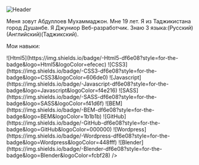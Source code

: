 ![Header](https://github.com/MMII0220/Summary/blob/main/assets/name.jpg)

Меня зовут Абдуллоев Мухаммаджон. Мне 19 лет. Я из Таджикистана город Душанбе. Я Джуниор Веб-разработчик. Знаю 3 языка:(Русский)(Английский)(Таджикский). 

Мои навыки:
<p text-align="center">
![Html5](https://img.shields.io/badge/-Html5-df6e08?style=for-the-badge&logo=Html5&logoColor=efecec)
![CSS3](https://img.shields.io/badge/-CSS3-df6e08?style=for-the-badge&logo=CSS3&logoColor=606de0)
![Javascript](https://img.shields.io/badge/-Javascript-df6e08?style=for-the-badge&logo=Javascript&logoColor=f4e216)
![SASS](https://img.shields.io/badge/-SASS-df6e08?style=for-the-badge&logo=SASS&logoColor=f41d6f)
![BEM](https://img.shields.io/badge/-BEM-df6e08?style=for-the-badge&logo=BEM&logoColor=1b1b1b)
![GitHub](https://img.shields.io/badge/-GitHub-df6e08?style=for-the-badge&logo=GitHub&logoColor=000000)
![Wordpress](https://img.shields.io/badge/-Wordpress-df6e08?style=for-the-badge&logo=Wordpress&logoColor=448fff)
![Blender](https://img.shields.io/badge/-Blender-df6e08?style=for-the-badge&logo=Blender&logoColor=fcbf28)
/>


